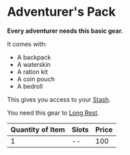 # Adventurer's Pack

**Every adventurer needs this basic gear.**

It comes with:

- A backpack
- A waterskin
- A ration kit
- A coin pouch
- A bedroll

This gives you access to your [Stash](../../../Player%20Characters/Inventory/Stash.md).

You need this gear to [Long Rest](../../../Game%20Procedures/Core%20Procedures/Resting.md#Long%20Rest).

| Quantity of Item | Slots | Price |
| ---------------- | ----- | ----- |
| 1                | --    | 100   |
